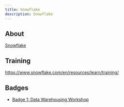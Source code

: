 ```yaml
---
title: Snowflake
description: Snowflake
---
```


## About

[Snowflake](https://www.snowflake.com/)

## Training

https://www.snowflake.com/en/resources/learn/training/

## Badges

- [Badge 1: Data Warehousing Workshop](https://learn.snowflake.com/en/courses/uni-essdww101/)